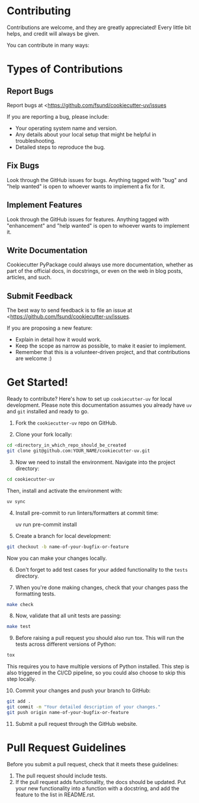 # Contributing

Contributions are welcome, and they are greatly appreciated!
Every little bit helps, and credit will always be given.

You can contribute in many ways:

# Types of Contributions

## Report Bugs

Report bugs at <https://github.com/fsund/cookiecutter-uv/issues

If you are reporting a bug, please include:

- Your operating system name and version.
- Any details about your local setup that might be helpful in troubleshooting.
- Detailed steps to reproduce the bug.

## Fix Bugs

Look through the GitHub issues for bugs.
Anything tagged with "bug" and "help wanted" is open to whoever wants to implement a fix for it.

## Implement Features

Look through the GitHub issues for features.
Anything tagged with "enhancement" and "help wanted" is open to whoever wants to implement it.

## Write Documentation

Cookiecutter PyPackage could always use more documentation, whether as part of the official docs, in docstrings, or even on the web in blog posts, articles, and such.

## Submit Feedback

The best way to send feedback is to file an issue at <https://github.com/fsund/cookiecutter-uv/issues.

If you are proposing a new feature:

- Explain in detail how it would work.
- Keep the scope as narrow as possible, to make it easier to implement.
- Remember that this is a volunteer-driven project, and that contributions are welcome :)

# Get Started!

Ready to contribute? Here\'s how to set up `cookiecutter-uv` for local development.
Please note this documentation assumes you already have `uv` and `git` installed and ready to go.

1. Fork the `cookiecutter-uv` repo on GitHub.

2. Clone your fork locally:

```bash
cd <directory_in_which_repo_should_be_created
git clone git@github.com:YOUR_NAME/cookiecutter-uv.git
```

3. Now we need to install the environment.
   Navigate into the project directory:

```bash
cd cookiecutter-uv
```

Then, install and activate the environment with:

```bash
uv sync
```

4. Install pre-commit to run linters/formatters at commit time:

   uv run pre-commit install

5. Create a branch for local development:

```bash
git checkout -b name-of-your-bugfix-or-feature
```

Now you can make your changes locally.

6. Don\'t forget to add test cases for your added functionality to the `tests` directory.

7. When you\'re done making changes, check that your changes pass the formatting tests.

```bash
make check
```

8. Now, validate that all unit tests are passing:

```bash
make test
```

9. Before raising a pull request you should also run tox. This will run the tests across different versions of Python:

```bash
tox
```

This requires you to have multiple versions of Python installed.
This step is also triggered in the CI/CD pipeline, so you could also choose to skip this step locally.

10. Commit your changes and push your branch to GitHub:

```bash
git add .
git commit -m "Your detailed description of your changes."
git push origin name-of-your-bugfix-or-feature
```

11. Submit a pull request through the GitHub website.

# Pull Request Guidelines

Before you submit a pull request, check that it meets these guidelines:

1.  The pull request should include tests.
2.  If the pull request adds functionality, the docs should be updated.
    Put your new functionality into a function with a docstring, and add the feature to the list in README.rst.
